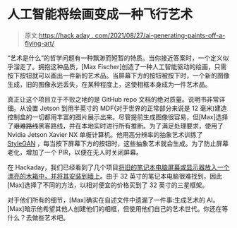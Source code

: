 # 人工智能将绘画变成一种飞行艺术

> 原文:[https://hack aday . com/2021/08/27/ai-generating-paints-off-a-flying-art/](https://hackaday.com/2021/08/27/ai-generating-paintings-off-to-a-flying-art/)

“艺术是什么”的哲学问题有一种飘渺而短暂的特质。当你接近答案时，一个定义似乎溜走了。拥抱这种品质，[Max Fischer]创造了一种人工智能驱动的绘画，只需按下按钮就可以画出一件新的艺术品。当屏幕下方的按钮被按下时，一个新的图像生成，旧的图像永远丢失，在某种程度上，这使相框本身成为一件艺术品。

真正让这个项目立于不败之地的是 GitHub repo 文档的绝对质量。说明书非常详细。从设置 Jetson 到用半英寸的 MDF(对于世界的正常部分来说是 12 毫米)建造控制盒的一切都用丰富的图片展示出来。尽管提前生成图像很容易，但[Max]选择了~~艰难路线~~黑客路线，并在本地实时进行所有推断。为了满足处理要求，使用了 Nvidia Jetson Xavier NX 单板计算机。他用高分辨率的抽象艺术训练了 [StyleGAN](https://github.com/taki0112/StyleGAN-Tensorflow) ，每当按下屏幕下方的按钮时，这些抽象艺术就会生成。为了防止屏幕老化，增加了一个 PIR，以便在无人时关闭屏幕。

在 Hackaday，我们已经看到了几个项目[将旧的笔记本电脑屏幕或显示器放入一个漂亮的木箱中，并将其安装到墙上](https://hackaday.com/2016/03/28/raspberry-pi-art-frame-using-openframe/)。由于 32 英寸的笔记本电脑很难找到，因此[Max]选择了不同的方法，以相对便宜的价格买到了 32 英寸的三星框架。

对于他们所有的细节，[Max]确实在自述文件中遗漏了一件事:生成艺术的 AI。[Max]暗示他希望其他人创建他们的相框，但使用他们自己的艺术世代。你还在等什么？去做些艺术吧。